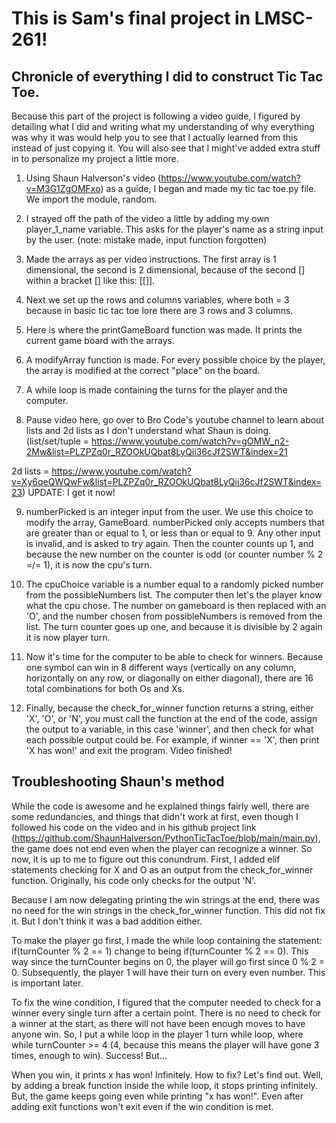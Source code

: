# This is Sam's final project in LMSC-261!

## Chronicle of everything I did to construct Tic Tac Toe.

Because this part of the project is following a video guide, I figured by detailing what I did and writing what my understanding of why everything was why it was would help you to see that I actually learned from this instead of just copying it. You will also see that I might've added extra stuff in to personalize my project a little more.

1. Using Shaun Halverson's video (https://www.youtube.com/watch?v=M3G1ZgOMFxo) as a guide, I began and made my tic tac toe.py file. We import the module, random.

2. I strayed off the path of the video a little by adding my own player_1_name variable. This asks for the player's name as a string input by the user. (note: mistake made, input function forgotten)

3. Made the arrays as per video instructions. The first array is 1 dimensional, the second is 2 dimensional, because of the second [] within a bracket [] like this: [[]].

4. Next we set up the rows and columns variables, where both = 3 because in basic tic tac toe lore there are 3 rows and 3 columns.

5. Here is where the printGameBoard function was made. It prints the current game board with the arrays.

6. A modifyArray function is made. For every possible choice by the player, the array is modified at the correct "place" on the board.

7. A while loop is made containing the turns for the player and the computer.

8. Pause video here, go over to Bro Code's youtube channel to learn about lists and 2d lists as I don't understand what Shaun is doing. (list/set/tuple = https://www.youtube.com/watch?v=gOMW_n2-2Mw&list=PLZPZq0r_RZOOkUQbat8LyQii36cJf2SWT&index=21

2d lists = https://www.youtube.com/watch?v=Xy6qeQWQwFw&list=PLZPZq0r_RZOOkUQbat8LyQii36cJf2SWT&index=23) UPDATE: I get it now!

9. numberPicked is an integer input from the user. We use this choice to modify the array, GameBoard. numberPicked only accepts numbers that are greater than or equal to 1, or less than or equal to 9. Any other input is invalid, and is asked to try again. Then the counter counts up 1, and because the new number on the counter is odd (or counter number % 2 =/= 1), it is now the cpu's turn.

10. The cpuChoice variable is a number equal to a randomly picked number from the possibleNumbers list. The computer then let's the player know what the cpu chose. The number on gameboard is then replaced with an 'O', and the number chosen from possibleNumbers is removed from the list. The turn counter goes up one, and because it is divisible by 2 again it is now player turn.

11. Now it's time for the computer to be able to check for winners. Because one symbol can win in 8 different ways (vertically on any column, horizontally on any row, or diagonally on either diagonal), there are 16 total combinations for both Os and Xs.

12. Finally, because the check_for_winner function returns a string, either 'X', 'O', or 'N', you must call the function at the end of the code, assign the output to a variable, in this case 'winner', and then check for what each possible output could be. For example, if winner == 'X', then print 'X has won!' and exit the program. Video finished!

## Troubleshooting Shaun's method

While the code is awesome and he explained things fairly well, there are some redundancies, and things that didn't work at first, even though I followed his code on the video and in his github project link (https://github.com/ShaunHalverson/PythonTicTacToe/blob/main/main.py), the game does not end even when the player can recognize a winner. So now, it is up to me to figure out this conundrum. First, I added elif statements checking for X and O as an output from the check_for_winner function. Originally, his code only checks for the output 'N'.

Because I am now delegating printing the win strings at the end, there was no need for the win strings in the check_for_winner function. This did not fix it. But I don't think it was a bad addition either.

To make the player go first, I made the while loop containing the statement: if(turnCounter % 2 == 1) change to being if(turnCounter % 2 == 0). This way since the turnCounter begins on 0, the player will go first since 0 % 2 = 0. Subsequently, the player 1 will have their turn on every even number. This is important later.

To fix the wine condition, I figured that the computer needed to check for a winner every single turn after a certain point. There is no need to check for a winner at the start, as there will not have been enough moves to have anyone win. So, I put a while loop in the player 1 turn while loop, where while turnCounter >= 4 (4, because this means the player will have gone 3 times, enough to win). Success! But...

When you win, it prints x has won! Infinitely. How to fix? Let's find out. Well, by adding a break function inside the while loop, it stops printing infinitely. But, the game keeps going even while printing "x has won!". Even after adding exit functions won't exit even if the win condition is met.

